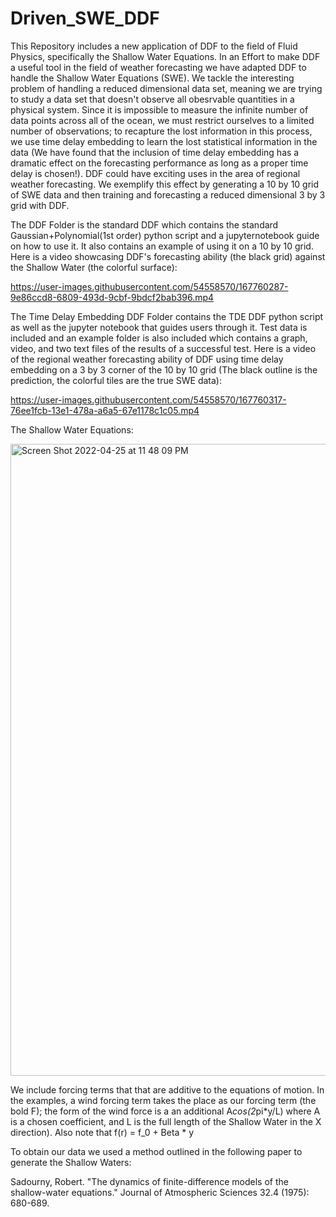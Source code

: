# Driven_SWE_DDF
This Repository includes a new application of DDF to the field of Fluid Physics, specifically the Shallow Water Equations. In an Effort to make DDF a useful tool in the field of weather forecasting we have adapted DDF to handle the Shallow Water Equations (SWE). We tackle the interesting problem of handling a reduced dimensional data set, meaning we are trying to study a data set that doesn't observe all obesrvable quantities in a physical system. Since it is impossible to measure the infinite number of data points across all of the ocean, we must restrict ourselves to a limited number of observations; to recapture the lost information in this process, we use time delay embedding to learn the lost statistical information in the data (We have found that the inclusion of time delay embedding has a dramatic effect on the forecasting performance as long as a proper time delay is chosen!). DDF could have exciting uses in the area of regional weather forecasting. We exemplify this effect by generating a 10 by 10 grid of SWE data and then training and forecasting a reduced dimensional 3 by 3 grid with DDF.

The DDF Folder is the standard DDF which contains the standard Gaussian+Polynomial(1st order) python script and a jupyternotebook guide on how to use it. It also contains an example of using it on a 10 by 10 grid. Here is a video showcasing DDF's forecasting ability (the black grid) against the Shallow Water (the colorful surface):

https://user-images.githubusercontent.com/54558570/167760287-9e86ccd8-6809-493d-9cbf-9bdcf2bab396.mp4

The Time Delay Embedding DDF Folder contains the TDE DDF python script as well as the jupyter notebook that guides users through it. Test data is included and an example folder is also included which contains a graph, video, and two text files of the results of a successful test. Here is a video of the regional weather forecasting ability of DDF using time delay embedding on a 3 by 3 corner of the 10 by 10 grid (The black outline is the prediction, the colorful tiles are the true SWE data):

https://user-images.githubusercontent.com/54558570/167760317-76ee1fcb-13e1-478a-a6a5-67e1178c1c05.mp4

The Shallow Water Equations:

<img width="1011" alt="Screen Shot 2022-04-25 at 11 48 09 PM" src="https://user-images.githubusercontent.com/54558570/165239371-c75c0201-be28-452c-bb57-0a2383cdbee7.png">


We include forcing terms that that are additive to the equations of motion. In the examples, a wind forcing term takes the place as our forcing term (the bold F); the form of the wind force is a an additional A*cos(2*pi*y/L) where A is a chosen coefficient, and L is the full length of the Shallow Water in the X direction). Also note that f(r) = f_0 + Beta * y

To obtain our data we used a method outlined in the following paper to generate the Shallow Waters:

Sadourny, Robert. "The dynamics of finite-difference models of the shallow-water equations." Journal of Atmospheric Sciences 32.4 (1975): 680-689.
